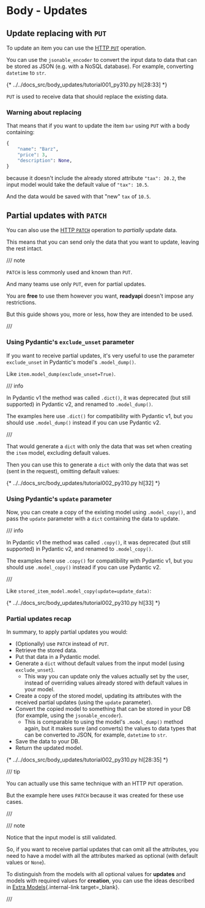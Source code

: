 # Body - Updates

## Update replacing with `PUT`

To update an item you can use the <a href="https://developer.mozilla.org/en-US/docs/Web/HTTP/Methods/PUT" class="external-link" target="_blank">HTTP `PUT`</a> operation.

You can use the `jsonable_encoder` to convert the input data to data that can be stored as JSON (e.g. with a NoSQL database). For example, converting `datetime` to `str`.

{* ../../docs_src/body_updates/tutorial001_py310.py hl[28:33] *}

`PUT` is used to receive data that should replace the existing data.

### Warning about replacing

That means that if you want to update the item `bar` using `PUT` with a body containing:

```Python
{
    "name": "Barz",
    "price": 3,
    "description": None,
}
```

because it doesn't include the already stored attribute `"tax": 20.2`, the input model would take the default value of `"tax": 10.5`.

And the data would be saved with that "new" `tax` of `10.5`.

## Partial updates with `PATCH`

You can also use the <a href="https://developer.mozilla.org/en-US/docs/Web/HTTP/Methods/PATCH" class="external-link" target="_blank">HTTP `PATCH`</a> operation to *partially* update data.

This means that you can send only the data that you want to update, leaving the rest intact.

/// note

`PATCH` is less commonly used and known than `PUT`.

And many teams use only `PUT`, even for partial updates.

You are **free** to use them however you want, **readyapi** doesn't impose any restrictions.

But this guide shows you, more or less, how they are intended to be used.

///

### Using Pydantic's `exclude_unset` parameter

If you want to receive partial updates, it's very useful to use the parameter `exclude_unset` in Pydantic's model's `.model_dump()`.

Like `item.model_dump(exclude_unset=True)`.

/// info

In Pydantic v1 the method was called `.dict()`, it was deprecated (but still supported) in Pydantic v2, and renamed to `.model_dump()`.

The examples here use `.dict()` for compatibility with Pydantic v1, but you should use `.model_dump()` instead if you can use Pydantic v2.

///

That would generate a `dict` with only the data that was set when creating the `item` model, excluding default values.

Then you can use this to generate a `dict` with only the data that was set (sent in the request), omitting default values:

{* ../../docs_src/body_updates/tutorial002_py310.py hl[32] *}

### Using Pydantic's `update` parameter

Now, you can create a copy of the existing model using `.model_copy()`, and pass the `update` parameter with a `dict` containing the data to update.

/// info

In Pydantic v1 the method was called `.copy()`, it was deprecated (but still supported) in Pydantic v2, and renamed to `.model_copy()`.

The examples here use `.copy()` for compatibility with Pydantic v1, but you should use `.model_copy()` instead if you can use Pydantic v2.

///

Like `stored_item_model.model_copy(update=update_data)`:

{* ../../docs_src/body_updates/tutorial002_py310.py hl[33] *}

### Partial updates recap

In summary, to apply partial updates you would:

* (Optionally) use `PATCH` instead of `PUT`.
* Retrieve the stored data.
* Put that data in a Pydantic model.
* Generate a `dict` without default values from the input model (using `exclude_unset`).
    * This way you can update only the values actually set by the user, instead of overriding values already stored with default values in your model.
* Create a copy of the stored model, updating its attributes with the received partial updates (using the `update` parameter).
* Convert the copied model to something that can be stored in your DB (for example, using the `jsonable_encoder`).
    * This is comparable to using the model's `.model_dump()` method again, but it makes sure (and converts) the values to data types that can be converted to JSON, for example, `datetime` to `str`.
* Save the data to your DB.
* Return the updated model.

{* ../../docs_src/body_updates/tutorial002_py310.py hl[28:35] *}

/// tip

You can actually use this same technique with an HTTP `PUT` operation.

But the example here uses `PATCH` because it was created for these use cases.

///

/// note

Notice that the input model is still validated.

So, if you want to receive partial updates that can omit all the attributes, you need to have a model with all the attributes marked as optional (with default values or `None`).

To distinguish from the models with all optional values for **updates** and models with required values for **creation**, you can use the ideas described in [Extra Models](extra-models.md){.internal-link target=_blank}.

///
